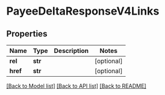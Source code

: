 # PayeeDeltaResponseV4Links

## Properties
Name | Type | Description | Notes
------------ | ------------- | ------------- | -------------
**rel** | **str** |  | [optional] 
**href** | **str** |  | [optional] 

[[Back to Model list]](../README.md#documentation-for-models) [[Back to API list]](../README.md#documentation-for-api-endpoints) [[Back to README]](../README.md)


